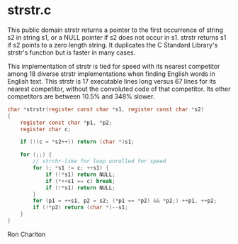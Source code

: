 <!-- title: strstr.c Read Me -->
<!-- $Id: README.md,v 1.5 2023-08-20 17:00:39-04 ron Exp $ -->

# strstr.c

This public domain strstr returns a pointer to the first occurrence of string
s2 in string s1, or a NULL pointer if s2 does not occur in s1.  strstr returns
s1 if s2 points to a zero length string.  It duplicates the C Standard
Library's strstr's function but is faster in many cases.

This implementation of strstr is tied for speed with its nearest competitor
among 18 diverse strstr implementations when finding English words in
English text.  This strstr is 17 executable lines long versus 67 lines for
its nearest competitor, without the convoluted code of that competitor.
Its other competitors are between 10.5% and 348% slower.

```C
char *strstr(register const char *s1, register const char *s2)
{
    register const char *p1, *p2;
    register char c;

    if (!(c = *s2++)) return (char *)s1;

    for (;;) {
        // strchr-like for loop unrolled for speed
        for (; *s1 != c; ++s1) {
            if (!*s1) return NULL;
            if (*++s1 == c) break;
            if (!*s1) return NULL;
        }
        for (p1 = ++s1, p2 = s2; (*p1 == *p2) && *p2;) ++p1, ++p2;
        if (!*p2) return (char *)--s1;
    }
}
```

Ron Charlton
